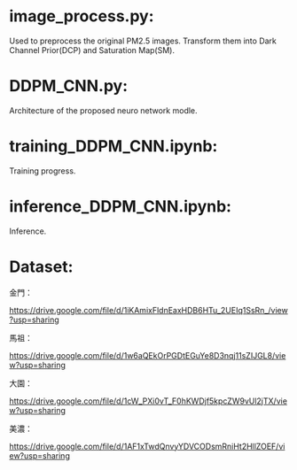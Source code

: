 # image_process.py:
Used to preprocess the original PM2.5 images. Transform them into Dark Channel Prior(DCP) and Saturation Map(SM).

# DDPM_CNN.py:
Architecture of the proposed neuro network modle.

# training_DDPM_CNN.ipynb:
Training progress.

# inference_DDPM_CNN.ipynb:
Inference.

# Dataset:
金門：

https://drive.google.com/file/d/1iKAmixFldnEaxHDB6HTu_2UEIq1SsRn_/view?usp=sharing

馬祖：

https://drive.google.com/file/d/1w6aQEkOrPGDtEGuYe8D3nqj11sZIJGL8/view?usp=sharing

大園：

https://drive.google.com/file/d/1cW_PXi0vT_F0hKWDjf5kpcZW9vUl2jTX/view?usp=sharing

美濃：

https://drive.google.com/file/d/1AF1xTwdQnvyYDVCODsmRniHt2HllZOEF/view?usp=sharing
